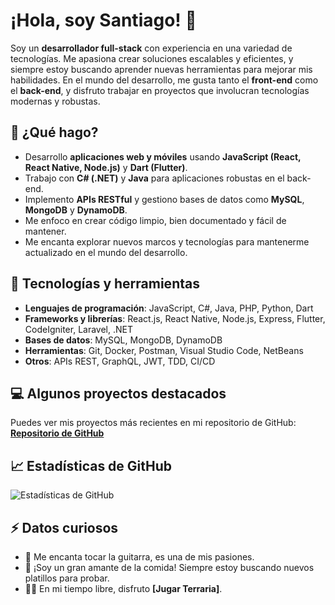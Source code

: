 # ¡Hola, soy Santiago! 👋

Soy un **desarrollador full-stack** con experiencia en una variedad de tecnologías. Me apasiona crear soluciones escalables y eficientes, y siempre estoy buscando aprender nuevas herramientas para mejorar mis habilidades. En el mundo del desarrollo, me gusta tanto el **front-end** como el **back-end**, y disfruto trabajar en proyectos que involucran tecnologías modernas y robustas.

## 🚀 ¿Qué hago?

- Desarrollo **aplicaciones web y móviles** usando **JavaScript (React, React Native, Node.js)** y **Dart (Flutter)**.
- Trabajo con **C# (.NET)** y **Java** para aplicaciones robustas en el back-end.
- Implemento **APIs RESTful** y gestiono bases de datos como **MySQL**, **MongoDB** y **DynamoDB**.
- Me enfoco en crear código limpio, bien documentado y fácil de mantener.
- Me encanta explorar nuevos marcos y tecnologías para mantenerme actualizado en el mundo del desarrollo.

## 🔧 Tecnologías y herramientas

- **Lenguajes de programación**: JavaScript, C#, Java, PHP, Python, Dart
- **Frameworks y librerías**: React.js, React Native, Node.js, Express, Flutter, CodeIgniter, Laravel, .NET
- **Bases de datos**: MySQL, MongoDB, DynamoDB
- **Herramientas**: Git, Docker, Postman, Visual Studio Code, NetBeans
- **Otros**: APIs REST, GraphQL, JWT, TDD, CI/CD

## 💻 Algunos proyectos destacados

Puedes ver mis proyectos más recientes en mi repositorio de GitHub:  
[**Repositorio de GitHub**](https://github.com/SantiHD4K)

## 📈 Estadísticas de GitHub

![Estadísticas de GitHub](https://github-readme-stats.vercel.app/api?username=SantiHD4K&show_icons=true&hide_title=true&count_private=true&hide=prs&theme=radical)


## ⚡ Datos curiosos

- 🎸 Me encanta tocar la guitarra, es una de mis pasiones.
- 🍴 ¡Soy un gran amante de la comida! Siempre estoy buscando nuevos platillos para probar.
- 🦸‍♂️ En mi tiempo libre, disfruto **[Jugar Terraria]**.
